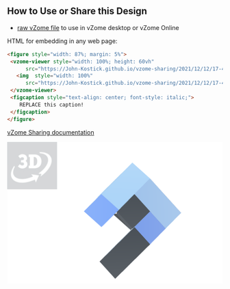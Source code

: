 
## How to Use or Share this Design

 - [raw vZome file](<https://raw.githubusercontent.com/John-Kostick/vzome-sharing/main/2021/12/12/17-42-43-Double-RD-single-pc/Double-RD-single-pc.vZome>) to use in vZome desktop or vZome Online
 
 HTML for embedding in any web page:
 ```html
<figure style="width: 87%; margin: 5%">
  <vzome-viewer style="width: 100%; height: 60vh"
       src="https://John-Kostick.github.io/vzome-sharing/2021/12/12/17-42-43-Double-RD-single-pc/Double-RD-single-pc.vZome" >
    <img  style="width: 100%"
       src="https://John-Kostick.github.io/vzome-sharing/2021/12/12/17-42-43-Double-RD-single-pc/Double-RD-single-pc.png" >
  </vzome-viewer>
  <figcaption style="text-align: center; font-style: italic;">
     REPLACE this caption!
  </figcaption>
</figure>
 ```

[vZome Sharing documentation](https://vzome.github.io/vzome/sharing.html#how-it-works)

![Image](<Double-RD-single-pc.png>)

